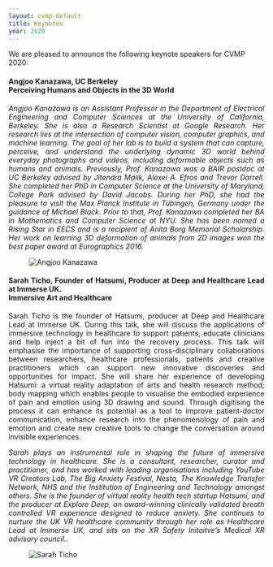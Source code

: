 ```yaml
---
layout: cvmp-default
title: Keynotes
year: 2020
---
```


We are pleased to announce the following keynote speakers for CVMP 2020:


<a name="AK" />
<div class="row">
<div class="col-xs-12 col-sm-7 col-md-8 col-lg-9" markdown="1" style="text-align: justify">

#### Angjoo Kanazawa, UC Berkeley <br> Perceiving Humans and Objects in the 3D World


*Angjoo Kanazawa is an Assistant Professor in the Department of Electrical Engineering and Computer Sciences at the University of California, Berkeley. She is also a Research Scientist at Google Research. Her research lies at the intersection of computer vision, computer graphics, and machine learning. The goal of her lab is to build a system that can capture, perceive, and understand the underlying dynamic 3D world behind everyday photographs and videos, including deformable objects such as humans and animals. Previously, Prof. Kanazawa was a BAIR postdoc at UC Berkeley advised by Jitendra Malik, Alexei A. Efros and Trevor Darrell. She completed her PhD in Computer Science at the University of Maryland, College Park advised by David Jacobs. During her PhD, she had the pleasure to visit the Max Planck Institute in Tübingen, Germany under the guidance of Michael Black. Prior to that, Prof. Kanazawa completed her BA in Mathematics and Computer Science at NYU. She has been named a Rising Star in EECS and is a recipient of Anita Borg Memorial Scholarship. Her work on learning 3D deformation of animals from 2D images won the best paper award at Eurographics 2016.*

</div>

<figure class="col-xs-6 col-sm-5 col-md-4 col-lg-3">
  <img src="{{site.url}}/img/2020/keynotes/AngjooKanazawa.png" class="img-responsive img-thumbnail" alt="Angjoo Kanazawa " title="Angjoo Kanazawa">
</figure>

</div>


<a name="ST" />
<div class="row">
<div class="col-xs-12 col-sm-7 col-md-8 col-lg-9" markdown="1" style="text-align: justify">

#### Sarah Ticho, Founder of Hatsumi, Producer at Deep and Healthcare Lead at Immerse UK.<br> Immersive Art and Healthcare

Sarah Ticho is the founder of Hatsumi, producer at Deep and Healthcare Lead at Immerse UK.  During this talk, she will discuss the applications of immersive technology in healthcare to support patients, educate clinicians and help inject a bit of fun into the recovery process. This talk will emphasise the importance of supporting cross-disciplinary collaborations between researchers, healthcare professionals, patients and creative practitioners which can support new innovative discoveries and opportunities for impact. She will share her experience of developing Hatsumi: a virtual reality adaptation of arts and health research method; body mapping which enables people to visualise the embodied experience of pain and emotion using 3D drawing and sound. Through digitising the process it can enhance its potential as a tool to improve patient-doctor communication, enhance research into the phenomenology of pain and emotion and create new creative tools to change the conversation around invisible experiences. 

*Sarah plays an instrumental role in shaping the future of immersive technology in healthcare.  She is a consultant, researcher, curator and practitioner, and has worked with leading organisations including YouTube VR Creators Lab, The Big Anxiety Festival, Nesta, The Knowledge Transfer Network, NHS and the Institution of Engineering and Technology amongst others. She is the founder of virtual reality health tech startup Hatsumi, and the producer at Explore Deep, an award-winning clinically validated breath controlled VR experience designed to reduce anxiety. She continues to nurture the UK VR healthcare community through her role as Healthcare Lead at Immerse UK, and sits on the XR Safety Initaitve’s Medical XR advisory council..*

</div>

<figure class="col-xs-6 col-sm-5 col-md-4 col-lg-3">
  <img src="{{site.url}}/img/2020/keynotes/SarahTicho.jpg" class="img-responsive img-thumbnail" alt="Sarah Ticho" title="Sarah Ticho">
</figure>

</div>




